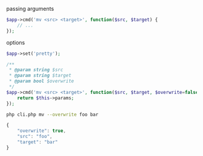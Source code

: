 
passing arguments

```php
$app->cmd('mv <src> <target>', function($src, $target) {
	// ...
});
```

options

```php
$app->set('pretty');

/**
 * @param string $src
 * @param string $target
 * @param bool $overwrite
 */
$app->cmd('mv <src> <target>', function($src, $target, $overwrite=false) {
	return $this->params;
});
```

```bash
php cli.php mv --overwrite foo bar
```

```javascript
{
	"overwrite": true,
	"src": "foo",
	"target": "bar"
}
```
